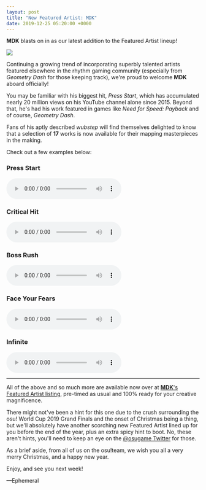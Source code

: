```yaml
---
layout: post
title: "New Featured Artist: MDK"
date: 2019-12-25 05:20:00 +0000
---
```


**MDK** blasts on in as our latest addition to the Featured Artist lineup!

![](https://assets.ppy.sh/artists/61/header.jpg)

Continuing a growing trend of incorporating superbly talented artists featured elsewhere in the rhythm gaming community (especially from *Geometry Dash* for those keeping track), we're proud to welcome **MDK** aboard officially!

You may be familiar with his biggest hit, *Press Start*, which has accumulated nearly 20 million views on his YouTube channel alone since 2015. Beyond that, he's had his work featured in games like *Need for Speed: Payback* and of course, *Geometry Dash*.

Fans of his aptly described *wubstep* will find themselves delighted to know that a selection of **17** works is now available for their mapping masterpieces in the making.

Check out a few examples below:

### Press Start

<audio controls>
    <source src="https://assets.ppy.sh/artists/61/previews/1738.mp3" type="audio/mpeg">
</audio>

### Critical Hit

<audio controls>
    <source src="https://assets.ppy.sh/artists/61/previews/1731.mp3" type="audio/mpeg">
</audio>

### Boss Rush

<audio controls>
    <source src="https://assets.ppy.sh/artists/61/previews/1730.mp3" type="audio/mpeg">
</audio>

### Face Your Fears

<audio controls>
    <source src="https://assets.ppy.sh/artists/61/previews/1732.mp3" type="audio/mpeg">
</audio>

### Infinite

<audio controls>
    <source src="https://assets.ppy.sh/artists/61/previews/1736.mp3" type="audio/mpeg">
</audio>

---

All of the above and so much more are available now over at [**MDK**'s Featured Artist listing](https://osu.ppy.sh/beatmaps/artists/61), pre-timed as usual and 100% ready for your creative magnificence.

There might not've been a hint for this one due to the crush surrounding the osu! World Cup 2019 Grand Finals and the onset of Christmas being a thing, but we'll absolutely have another scorching new Featured Artist lined up for you before the end of the year, plus an extra spicy hint to boot. No, these aren't hints, you'll need to keep an eye on the [@osugame Twitter](https://twitter.com/osugame) for those.

As a brief aside, from all of us on the osu!team, we wish you all a very merry Christmas, and a happy new year. 

Enjoy, and see you next week!

—Ephemeral

